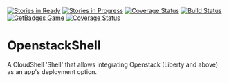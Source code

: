  [![Stories in Ready](https://badge.waffle.io/QualiSystems/Openstack-Shell.svg?label=ready&title=Ready)](http://waffle.io/QualiSystems/Openstack-Shell) [![Stories in Progress](https://badge.waffle.io/QualiSystems/Openstack-Shell.svg?label=in%20progress&title=In%20Progress)](http://waffle.io/QualiSystems/Openstack-Shell) [![Coverage Status](https://coveralls.io/repos/github/QualiSystems/Openstack-Shell/badge.svg?branch=develop)](https://coveralls.io/github/QualiSystems/Openstack-Shell?branch=develop) [![Build Status](https://travis-ci.org/QualiSystems/OpenStack-Shell.svg?branch=master)](https://travis-ci.org/QualiSystems/OpenStack-Shell) [![GetBadges Game](https://qualisystems-openstack-shell.getbadges.io/shield/company/qualisystems-openstack-shell)](https://qualisystems-openstack-shell.getbadges.io/?ref=shield-game) [![Coverage Status](https://coveralls.io/repos/github/QualiSystems/OpenStack-Shell/badge.svg?branch=develop)](https://coveralls.io/github/QualiSystems/OpenStack-Shell?branch=develop)


# OpenstackShell
A CloudShell 'Shell' that allows integrating Openstack (Liberty and above) as an app's deployment option.

